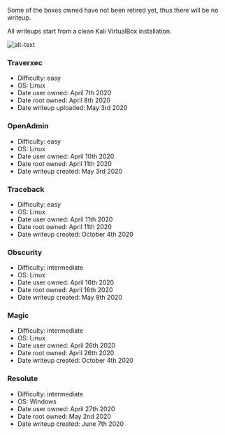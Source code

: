 Some of the boxes owned have not been retired yet, thus there will be no writeup.

All writeups start from a clean Kali VirtualBox installation.

![alt-text](http://www.hackthebox.eu/badge/image/190341)

### Traverxec
- Difficulty: easy
- OS: Linux
- Date user owned: April 7th 2020
- Date root owned: April 8th 2020
- Date writeup uploaded: May 3rd 2020

### OpenAdmin
- Difficulty: easy
- OS: Linux
- Date user owned: April 10th 2020
- Date root owned: April 11th 2020
- Date writeup created: May 3rd 2020

### Traceback
- Difficulty: easy
- OS: Linux
- Date user owned: April 11th 2020
- Date root owned: April 11th 2020
- Date writeup created: October 4th 2020

### Obscurity
- Difficulty: intermediate
- OS: Linux
- Date user owned: April 16th 2020
- Date root owned: April 16th 2020
- Date writeup created: May 9th 2020

### Magic
- Difficulty: intermediate
- OS: Linux
- Date user owned: April 26th 2020
- Date root owned: April 26th 2020
- Date writeup created: October 4th 2020

### Resolute
- Difficulty: intermediate
- OS: Windows
- Date user owned: April 27th 2020
- Date root owned: May 2nd 2020
- Date writeup created: June 7th 2020
